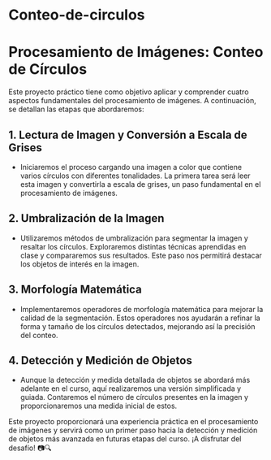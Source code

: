 # Conteo-de-circulos
# Procesamiento de Imágenes: Conteo de Círculos

Este proyecto práctico tiene como objetivo aplicar y comprender cuatro aspectos fundamentales del procesamiento de imágenes. A continuación, se detallan las etapas que abordaremos:

## 1. Lectura de Imagen y Conversión a Escala de Grises

- Iniciaremos el proceso cargando una imagen a color que contiene varios círculos con diferentes tonalidades. La primera tarea será leer esta imagen y convertirla a escala de grises, un paso fundamental en el procesamiento de imágenes.

## 2. Umbralización de la Imagen

- Utilizaremos métodos de umbralización para segmentar la imagen y resaltar los círculos. Exploraremos distintas técnicas aprendidas en clase y compararemos sus resultados. Este paso nos permitirá destacar los objetos de interés en la imagen.

## 3. Morfología Matemática

- Implementaremos operadores de morfología matemática para mejorar la calidad de la segmentación. Estos operadores nos ayudarán a refinar la forma y tamaño de los círculos detectados, mejorando así la precisión del conteo.

## 4. Detección y Medición de Objetos

- Aunque la detección y medida detallada de objetos se abordará más adelante en el curso, aquí realizaremos una versión simplificada y guiada. Contaremos el número de círculos presentes en la imagen y proporcionaremos una medida inicial de estos.

Este proyecto proporcionará una experiencia práctica en el procesamiento de imágenes y servirá como un primer paso hacia la detección y medición de objetos más avanzada en futuras etapas del curso. ¡A disfrutar del desafío! 📷🔍
